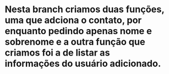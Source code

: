 
# Nesta branch criamos duas funções, uma que adciona o contato, por enquanto pedindo apenas nome e sobrenome e a outra função que criamos foi a de listar as informações do usuário adicionado.

